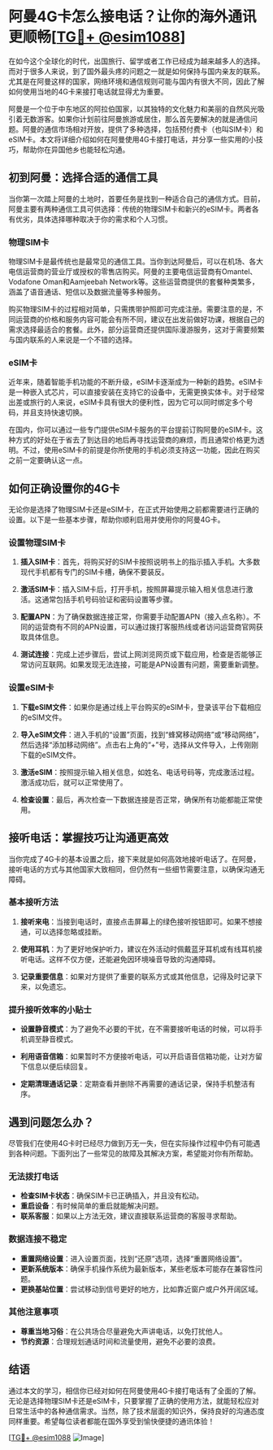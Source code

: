 # 阿曼4G卡怎么接电话？让你的海外通讯更顺畅[[TG💪+ @esim1088](https://t.me/s/esim1088)]

在如今这个全球化的时代，出国旅行、留学或者工作已经成为越来越多人的选择。而对于很多人来说，到了国外最头疼的问题之一就是如何保持与国内亲友的联系。尤其是在阿曼这样的国家，网络环境和通信规则可能与国内有很大不同，因此了解如何使用当地的4G卡来接打电话就显得尤为重要。

阿曼是一个位于中东地区的阿拉伯国家，以其独特的文化魅力和美丽的自然风光吸引着无数游客。如果你计划前往阿曼旅游或居住，那么首先要解决的就是通信问题。阿曼的通信市场相对开放，提供了多种选择，包括预付费卡（也叫SIM卡）和eSIM卡。本文将详细介绍如何在阿曼使用4G卡接打电话，并分享一些实用的小技巧，帮助你在异国他乡也能轻松沟通。

## 初到阿曼：选择合适的通信工具

当你第一次踏上阿曼的土地时，首要任务是找到一种适合自己的通信方式。目前，阿曼主要有两种通信工具可供选择：传统的物理SIM卡和新兴的eSIM卡。两者各有优劣，具体选择哪种取决于你的需求和个人习惯。

### 物理SIM卡

物理SIM卡是最传统也是最常见的通信工具。当你到达阿曼后，可以在机场、各大电信运营商的营业厅或授权的零售店购买。阿曼的主要电信运营商有Omantel、Vodafone Oman和Aamjeebah Network等。这些运营商提供的套餐种类繁多，涵盖了语音通话、短信以及数据流量等多种服务。

购买物理SIM卡的过程相对简单，只需携带护照即可完成注册。需要注意的是，不同运营商的价格和服务内容可能会有所不同，建议在出发前做好功课，根据自己的需求选择最适合的套餐。此外，部分运营商还提供国际漫游服务，这对于需要频繁与国内联系的人来说是一个不错的选择。

### eSIM卡

近年来，随着智能手机功能的不断升级，eSIM卡逐渐成为一种新的趋势。eSIM卡是一种嵌入式芯片，可以直接安装在支持它的设备中，无需更换实体卡。对于经常出差或旅行的人来说，eSIM卡具有很大的便利性，因为它可以同时绑定多个号码，并且支持快速切换。

在国内，你可以通过一些专门提供eSIM卡服务的平台提前订购阿曼的eSIM卡。这种方式的好处在于省去了到达目的地后再寻找运营商的麻烦，而且通常价格更为透明。不过，使用eSIM卡的前提是你所使用的手机必须支持这一功能，因此在购买之前一定要确认这一点。

## 如何正确设置你的4G卡

无论你是选择了物理SIM卡还是eSIM卡，在正式开始使用之前都需要进行正确的设置。以下是一些基本步骤，帮助你顺利启用并使用你的阿曼4G卡。

### 设置物理SIM卡

1. **插入SIM卡**：首先，将购买好的SIM卡按照说明书上的指示插入手机。大多数现代手机都有专门的SIM卡槽，确保不要装反。
   
2. **激活SIM卡**：插入SIM卡后，打开手机，按照屏幕提示输入相关信息进行激活。这通常包括手机号码验证和密码设置等步骤。

3. **配置APN**：为了确保数据连接正常，你需要手动配置APN（接入点名称）。不同的运营商有不同的APN设置，可以通过拨打客服热线或者访问运营商官网获取具体信息。

4. **测试连接**：完成上述步骤后，尝试上网浏览网页或下载应用，检查是否能够正常访问互联网。如果发现无法连接，可能是APN设置有问题，需要重新调整。

### 设置eSIM卡

1. **下载eSIM文件**：如果你是通过线上平台购买的eSIM卡，登录该平台下载相应的eSIM文件。

2. **导入eSIM文件**：进入手机的“设置”页面，找到“蜂窝移动网络”或“移动网络”，然后选择“添加移动网络”。点击右上角的“+”号，选择从文件导入，上传刚刚下载的eSIM文件。

3. **激活eSIM**：按照提示输入相关信息，如姓名、电话号码等，完成激活过程。激活成功后，就可以正常使用了。

4. **检查设置**：最后，再次检查一下数据连接是否正常，确保所有功能都能正常使用。

## 接听电话：掌握技巧让沟通更高效

当你完成了4G卡的基本设置之后，接下来就是如何高效地接听电话了。在阿曼，接听电话的方式与其他国家大致相同，但仍然有一些细节需要注意，以确保沟通无障碍。

### 基本接听方法

1. **接听来电**：当接到电话时，直接点击屏幕上的绿色接听按钮即可。如果不想接通，可以选择忽略或挂断。

2. **使用耳机**：为了更好地保护听力，建议在外活动时佩戴蓝牙耳机或有线耳机接听电话。这样不仅方便，还能避免因环境噪音导致的沟通障碍。

3. **记录重要信息**：如果对方提供了重要的联系方式或其他信息，记得及时记录下来，以免遗忘。

### 提升接听效率的小贴士

- **设置静音模式**：为了避免不必要的干扰，在不需要接听电话的时候，可以将手机调至静音模式。
  
- **利用语音信箱**：如果暂时不方便接听电话，可以开启语音信箱功能，让对方留下信息以便后续回复。

- **定期清理通话记录**：定期查看并删除不再需要的通话记录，保持手机整洁有序。

## 遇到问题怎么办？

尽管我们在使用4G卡时已经尽力做到万无一失，但在实际操作过程中仍有可能遇到各种问题。下面列出了一些常见的故障及其解决方案，希望能对你有所帮助。

### 无法拨打电话

- **检查SIM卡状态**：确保SIM卡已正确插入，并且没有松动。
- **重启设备**：有时候简单的重启就能解决问题。
- **联系客服**：如果以上方法无效，建议直接联系运营商的客服寻求帮助。

### 数据连接不稳定

- **重置网络设置**：进入设置页面，找到“还原”选项，选择“重置网络设置”。
- **更新系统版本**：确保手机操作系统为最新版本，某些老版本可能存在兼容性问题。
- **更换基站位置**：尝试移动到信号更好的地方，比如靠近窗户或户外开阔区域。

### 其他注意事项

- **尊重当地习俗**：在公共场合尽量避免大声讲电话，以免打扰他人。
- **节约资源**：合理规划通话时间和流量使用，避免不必要的浪费。

## 结语

通过本文的学习，相信你已经对如何在阿曼使用4G卡接打电话有了全面的了解。无论是选择物理SIM卡还是eSIM卡，只要掌握了正确的使用方法，就能轻松应对日常生活中的各种通信需求。当然，除了技术层面的知识外，保持良好的沟通态度同样重要。希望每位读者都能在国外享受到愉快便捷的通讯体验！

[[TG💪+ @esim1088](https://t.me/s/esim1088) ![Image](https://i.postimg.cc/4NQfJmqS/Snipaste-2025-05-13-00-14-12.png)]